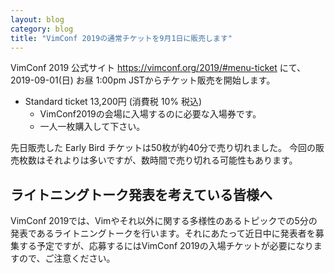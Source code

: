 ```yaml
---
layout: blog
category: blog
title: "VimConf 2019の通常チケットを9月1日に販売します"
---
```


VimConf 2019 公式サイト <https://vimconf.org/2019/#menu-ticket> にて、2019-09-01(日) お昼 1:00pm JSTからチケット販売を開始します。

* Standard ticket 13,200円 (消費税 10% 税込)
    * VimConf2019の会場に入場するのに必要な入場券です。
    * 一人一枚購入して下さい。

先日販売した Early Bird チケットは50枚が約40分で売り切れました。
今回の販売枚数はそれよりは多いですが、数時間で売り切れる可能性もあります。

## ライトニングトーク発表を考えている皆様へ

VimConf 2019では、Vimやそれ以外に関する多様性のあるトピックでの5分の発表であるライトニングトークを行います。それにあたって近日中に発表者を募集する予定ですが、応募するにはVimConf 2019の入場チケットが必要になりますので、ご注意ください。
